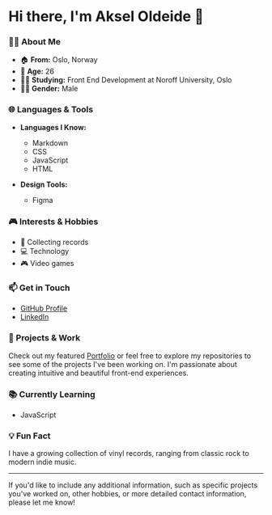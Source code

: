 # Hi there, I'm Aksel Oldeide 👋

### 👨‍💻 About Me

- 🏠 **From:** Oslo, Norway
- 🎂 **Age:** 26
- 👨‍🎓 **Studying:** Front End Development at Noroff University, Oslo
- 👨‍💼 **Gender:** Male

### 🌐 Languages & Tools

- **Languages I Know:**
  - Markdown
  - CSS
  - JavaScript
  - HTML

- **Design Tools:**
  - Figma

### 🎮 Interests & Hobbies

- 📀 Collecting records
- 💻 Technology
- 🎮 Video games

### 📫 Get in Touch

- [GitHub Profile](https://github.com/https://github.com/AkselOldeide/)
- [LinkedIn](https://www.linkedin.com/in/aksel-oldeide-73b500121/)

### 🚀 Projects & Work

Check out my featured [Portfolio](https://aksel-oldeide.netlify.app) or feel free to explore my repositories to see some of the projects I've been working on. I'm passionate about creating intuitive and beautiful front-end experiences. 

### 📚 Currently Learning

- JavaScript

### 💡 Fun Fact

I have a growing collection of vinyl records, ranging from classic rock to modern indie music.

---

If you'd like to include any additional information, such as specific projects you've worked on, other hobbies, or more detailed contact information, please let me know!
